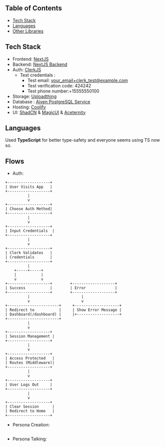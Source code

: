 ## Table of Contents

- [Tech Stack](#tech-stack)
- [Languages](#languages)
- [Other Libraries](#other-libraries)

## **Tech Stack**

- Frontend: [NextJS](https://nextjs.org/docs)
- Backend: [NextJS Backend](https://nextjs.org/docs)
- Auth: [ClerkJS](https://clerk.com/docs/quickstarts/nextjs)
  <!-- TODO : shift it somewhere good place -->
  - Test credentials :
    - Test email: your_email+clerk_test@example.com
    - Test verification code: 424242
    - Test phone number:+15555550100
- Storage: [Uploadthing](https://uploadthing.com/)
- Database : [Aiven PostgreSQL Service](https://aiven.io/)
- Hosting: [Coolify](https://coolify.io/)
- UI: [ShadCN](https://ui.shadcn.com/docs) & [MagicUI](https://magicui.design/) & [Aceternity](https://ui.aceternity.com/)

## **Languages**

Used **TypeScript** for better type-safety and everyone seems using TS now so.

## **Flows**

- Auth: 

```
+-------------------+
| User Visits App   |
+-------------------+
          |
          v
+-------------------+
| Choose Auth Method|
+-------------------+
          |
          v
+-------------------+
| Input Credentials  |
+-------------------+
          |
          v
+-------------------+
| Clerk Validates   |
| Credentials       |
+-------------------+
          |
    +-----+-----+
    |           |
    v           v
+-------------------+        +-------------------+
| Success           |        | Error             |
+-------------------+        +-------------------+
          |                       |
          v                       v
+-----------------------+     +--------------------+
| Redirect to           |     | Show Error Message |
| Dashboard(/dashboard) |     |+-------------------+
+-----------------------+
          |
          v
+-------------------+
| Session Management |
+-------------------+
          |
          v
+-------------------+
| Access Protected   |
| Routes (Middleware)|
+-------------------+
          |
          v
+-------------------+
| User Logs Out     |
+-------------------+
          |
          v
+-------------------+
| Clear Session      |
| Redirect to Home   |
+-------------------+
```

- Persona Creation: 
```

```
- Persona Talking: 
```

```